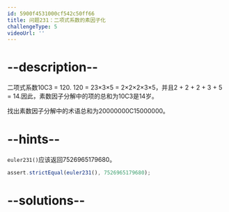 ```yaml
---
id: 5900f4531000cf542c50ff66
title: 问题231：二项式系数的素因子化
challengeType: 5
videoUrl: ''
---
```


# --description--

二项式系数10C3 = 120. 120 = 23×3×5 = 2×2×2×3×5，并且2 + 2 + 2 + 3 + 5 = 14.因此，素数因子分解中的项的总和为10C3是14岁。

找出素数因子分解中的术语总和为20000000C15000000。

# --hints--

`euler231()`应该返回7526965179680。

```js
assert.strictEqual(euler231(), 7526965179680);
```

# --solutions--

